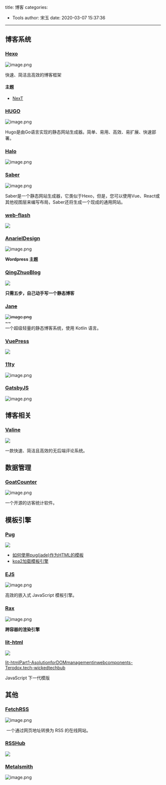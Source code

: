 title: 博客
categories:
 - Tools
author: 宋玉
date: 2020-03-07 15:37:36
---

## 博客系统

### [Hexo](https://hexo.io/zh-cn/)
![image.png](https://cdn.nlark.com/yuque/0/2020/png/394169/1583549021826-8b37ff8e-128b-47b2-93c1-7cf833e7b15e.png#align=left&display=inline&height=765&name=image.png&originHeight=1530&originWidth=2878&size=254651&status=done&style=none&width=1439)

快速、简洁且高效的博客框架

#### 主题

- [NexT](http://theme-next.iissnan.com/getting-started.html)


### [HUGO](https://gohugo.io/hosting-and-deployment/hosting-on-netlify/)
![image.png](https://cdn.nlark.com/yuque/0/2020/png/394169/1583547790306-511e0a2b-ef55-47cb-a825-0c43ca379644.png#align=left&display=inline&height=761&name=image.png&originHeight=1522&originWidth=2874&size=356597&status=done&style=none&width=1437)

Hugo是由Go语言实现的静态网站生成器。简单、易用、高效、易扩展、快速部署。

### [Halo](https://halo.run/)
![image.png](https://cdn.nlark.com/yuque/0/2020/png/394169/1583074634763-ca3744d8-1dde-47aa-9e02-c3beebbcb002.png#align=left&display=inline&height=762&name=image.png&originHeight=1524&originWidth=2872&size=229243&status=done&style=none&width=1436)

### [Saber](https://saber.land/docs)
![image.png](https://cdn.nlark.com/yuque/0/2020/png/394169/1583067148714-00104342-1860-4ea7-959f-000cf1c190b5.png#align=left&display=inline&height=763&name=image.png&originHeight=1526&originWidth=2866&size=311611&status=done&style=none&width=1433)

Saber是一个静态网站生成器，它类似于Hexo，但是，您可以使用Vue、React或其他视图层来编写布局，Saber还将生成一个现成的通用网站。

### [web-flash](http://blog.enilu.cn/web-flash/)
![](https://cdn.nlark.com/yuque/0/2020/png/394169/1583055008904-25a90d3e-39cd-4833-80f6-02d79005d176.png#align=left&display=inline&height=769&originHeight=769&originWidth=1440&size=0&status=done&style=none&width=1440)


### [AnarielDesign](https://www.anarieldesign.com/)
![image.png](https://cdn.nlark.com/yuque/0/2020/png/394169/1583074817311-2b61279c-5b37-4e73-a4d9-d0086bed4962.png#align=left&display=inline&height=763&name=image.png&originHeight=1526&originWidth=2880&size=919448&status=done&style=none&width=1440)

**Wordpress 主题**

### [QingZhuoBlog](http://muxueqz.top/a-small-static-site-generator.html)
![](https://cdn.nlark.com/yuque/0/2020/png/394169/1583055008879-e1fdfb83-c0e9-453d-9d42-f8c215db257d.png#align=left&display=inline&height=769&originHeight=769&originWidth=1440&size=0&status=done&style=none&width=1440)

**只需五步，自己动手写一个静态博客**

### [Jan~~e~~](https://jane.pandolia.net/)
~~![image.png](https://cdn.nlark.com/yuque/0/2020/png/394169/1583543800132-1ae3a409-9bf1-4360-862b-d21f791323cf.png#align=left&display=inline&height=765&name=image.png&originHeight=1530&originWidth=2880&size=2152274&status=done&style=none&width=1440)~~<br />~~<br />一个超级轻量的静态博客系统，使用 Kotlin 语言。

### [VuePress](http://caibaojian.com/vuepress/guide/)
![](https://cdn.nlark.com/yuque/0/2020/png/394169/1583055009368-efebde87-8cfb-47be-941f-d8621321efbc.png#align=left&display=inline&height=769&originHeight=769&originWidth=1440&size=0&status=done&style=none&width=1440)

### [11ty](https://www.11ty.dev/#quick-start)
![image.png](https://cdn.nlark.com/yuque/0/2020/png/394169/1583075218475-f7b4afe7-9267-432f-b05b-b67edccfcf5c.png#align=left&display=inline&height=762&name=image.png&originHeight=1524&originWidth=2880&size=282695&status=done&style=none&width=1440)

### [GatsbyJS](https://www.gatsbyjs.org/docs/quick-start/)
![image.png](https://cdn.nlark.com/yuque/0/2020/png/394169/1583075293562-0dfbe70b-1966-4eee-920b-bef8b23681a5.png#align=left&display=inline&height=760&name=image.png&originHeight=1520&originWidth=2878&size=815089&status=done&style=none&width=1439)


## 博客相关

### [Valine](https://valine.js.org/)
![](https://cdn.nlark.com/yuque/0/2020/png/394169/1583055008889-b6d7f0e0-d6a5-43f6-81ca-8a5f2177b645.png#align=left&display=inline&height=769&originHeight=769&originWidth=1440&size=0&status=done&style=none&width=1440)

一款快速、简洁且高效的无后端评论系统。

## 数据管理

### [GoatCounter](https://www.goatcounter.com/)
![image.png](https://cdn.nlark.com/yuque/0/2020/png/394169/1583543938430-4f07e6fd-e99e-4560-8528-6b0791e6ce2b.png#align=left&display=inline&height=252&name=image.png&originHeight=504&originWidth=800&size=207476&status=done&style=none&width=400)

一个开源的访客统计软件。


## 模板引擎

### [Pug](https://pug.bootcss.com/api/getting-started.html)
![](https://cdn.nlark.com/yuque/0/2020/png/394169/1583055008325-a7d2e307-9a35-4175-b7a1-5d7ae2694217.png#align=left&display=inline&height=769&originHeight=769&originWidth=1440&size=0&status=done&style=none&width=1440)

- [如何使用pug(jade)作为HTML的模板](https://www.kancloud.cn/hfpp2012/webpack-tutorial/467007)
- [koa2加载模板引擎](https://chenshenhai.github.io/koa2-note/note/template/add.html)


### [EJS](https://ejs.bootcss.com/)
![image.png](https://cdn.nlark.com/yuque/0/2020/png/394169/1583559932096-c4d46801-c34a-47e7-a234-120cef4d0d70.png#align=left&display=inline&height=760&name=image.png&originHeight=1520&originWidth=2880&size=204963&status=done&style=none&width=1440)

高效的嵌入式 JavaScript 模板引擎。

### [Rax](https://alibaba.github.io/rax/)
![image.png](https://cdn.nlark.com/yuque/0/2020/png/394169/1583067215852-9d7f7135-f79a-4e60-976d-e235537683fc.png#align=left&display=inline&height=760&name=image.png&originHeight=1520&originWidth=2876&size=533181&status=done&style=none&width=1438)

**跨容器的渲染引擎**

### [lit-html](https://lit-html.polymer-project.org/)
![](https://cdn.nlark.com/yuque/0/2020/png/394169/1583055008387-cfde456d-a912-4cd0-9640-3168213e8856.png#align=left&display=inline&height=769&originHeight=769&originWidth=1440&size=0&status=done&style=none&width=1440)

[lit-htmlPart1-AsolutionforDOMmanagementinwebcomponents-Terodox.tech-wickedtechbub](https://terodox.tech/handling-web-component-markup-with-lit-html/)

JavaScript 下一代模版

## 其他

### [FetchRSS](http://fetchrss.com/)
![image.png](https://cdn.nlark.com/yuque/0/2020/png/394169/1583543848284-80e7a04d-48ec-4035-8705-fdd98d497ccb.png#align=left&display=inline&height=764&name=image.png&originHeight=1528&originWidth=2874&size=313018&status=done&style=none&width=1437)

 一个通过网页地址转换为 RSS 的在线网站。

### [RSSHub](https://docs.rsshub.app/)
![](https://cdn.nlark.com/yuque/0/2020/png/394169/1583055008900-5c9adb62-fb06-4a86-aa0a-8e2490950f0e.png#align=left&display=inline&height=769&originHeight=769&originWidth=1440&size=0&status=done&style=none&width=1440)


### [Metalsmith](https://metalsmith.io/)
![image.png](https://cdn.nlark.com/yuque/0/2020/png/394169/1583547397487-8701b1b5-d168-453e-8063-eb33b9d71de9.png#align=left&display=inline&height=763&name=image.png&originHeight=1526&originWidth=2876&size=1196191&status=done&style=none&width=1438)
